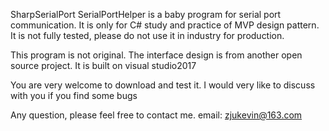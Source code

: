 SharpSerialPort
SerialPortHelper is a baby program for serial port communication. It is only for C# study and practice of MVP design pattern. It is not fully tested, please do not use it in industry for production.

This program is not original. The interface design is from another open source project. It is built on visual studio2017

You are very welcome to download and test it. I would very like to discuss with you if you find some bugs

Any question, please feel free to contact me. email: zjukevin@163.com 


